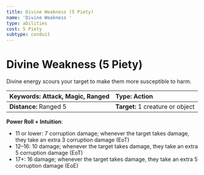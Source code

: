 ```yaml
---
title: Divine Weakness (5 Piety)
name: 'Divine Weakness '
type: abilities
cost: 5 Piety
subtype: conduit
---
```


# Divine Weakness (5 Piety)

Divine energy scours your target to make them more susceptible to harm.

| **Keywords:** Attack, Magic, Ranged | **Type:** Action                 |
| :---------------------------------- | :------------------------------- |
| **Distance:** Ranged 5              | **Target:** 1 creature or object |

**Power Roll + Intuition**:

- 11 or lower: 7 corruption damage; whenever the target takes damage, they take an extra 3 corruption damage (EoT)
- 12–16: 10 damage; whenever the target takes damage, they take an extra 5 corruption damage (EoT)
- 17+: 16 damage; whenever the target takes damage, they take an extra 5 corruption damage (EoE)
